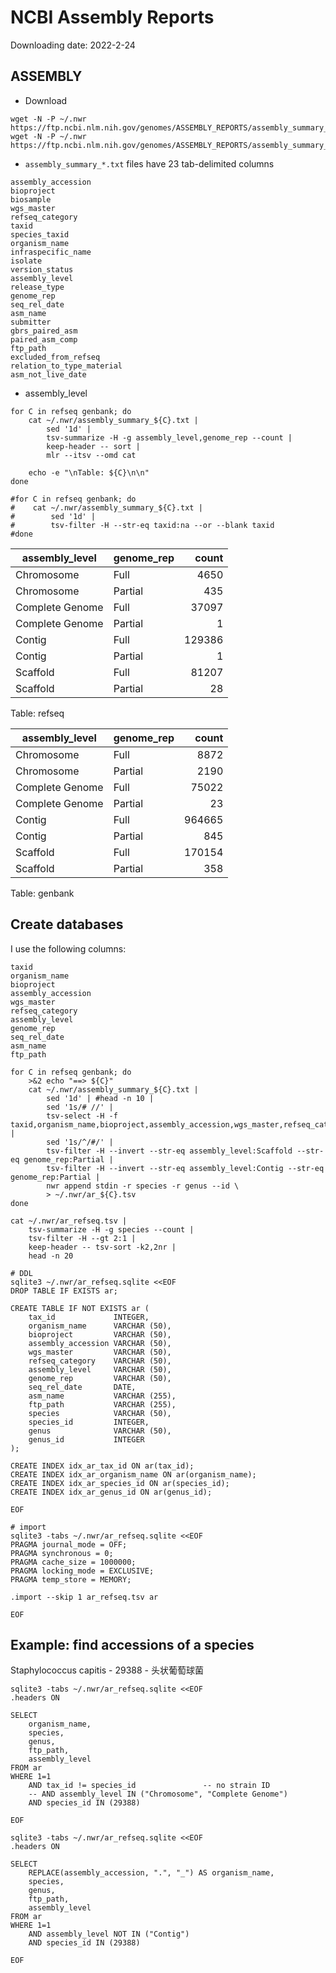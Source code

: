 # NCBI Assembly Reports

Downloading date: 2022-2-24

## ASSEMBLY

* Download

```shell
wget -N -P ~/.nwr https://ftp.ncbi.nlm.nih.gov/genomes/ASSEMBLY_REPORTS/assembly_summary_refseq.txt
wget -N -P ~/.nwr https://ftp.ncbi.nlm.nih.gov/genomes/ASSEMBLY_REPORTS/assembly_summary_genbank.txt
```

* `assembly_summary_*.txt` files have 23 tab-delimited columns

```text
assembly_accession
bioproject
biosample
wgs_master
refseq_category
taxid
species_taxid
organism_name
infraspecific_name
isolate
version_status
assembly_level
release_type
genome_rep
seq_rel_date
asm_name
submitter
gbrs_paired_asm
paired_asm_comp
ftp_path
excluded_from_refseq
relation_to_type_material
asm_not_live_date
```

* assembly_level

```shell
for C in refseq genbank; do
    cat ~/.nwr/assembly_summary_${C}.txt |
        sed '1d' |
        tsv-summarize -H -g assembly_level,genome_rep --count |
        keep-header -- sort |
        mlr --itsv --omd cat
    
    echo -e "\nTable: ${C}\n\n"
done

#for C in refseq genbank; do
#    cat ~/.nwr/assembly_summary_${C}.txt |
#        sed '1d' |
#        tsv-filter -H --str-eq taxid:na --or --blank taxid
#done

```

| assembly_level  | genome_rep |  count |
|-----------------|------------|-------:|
| Chromosome      | Full       |   4650 |
| Chromosome      | Partial    |    435 |
| Complete Genome | Full       |  37097 |
| Complete Genome | Partial    |      1 |
| Contig          | Full       | 129386 |
| Contig          | Partial    |      1 |
| Scaffold        | Full       |  81207 |
| Scaffold        | Partial    |     28 |

Table: refseq

| assembly_level  | genome_rep |  count |
|-----------------|------------|-------:|
| Chromosome      | Full       |   8872 |
| Chromosome      | Partial    |   2190 |
| Complete Genome | Full       |  75022 |
| Complete Genome | Partial    |     23 |
| Contig          | Full       | 964665 |
| Contig          | Partial    |    845 |
| Scaffold        | Full       | 170154 |
| Scaffold        | Partial    |    358 |

Table: genbank

## Create databases

I use the following columns:

```text
taxid
organism_name
bioproject
assembly_accession
wgs_master
refseq_category
assembly_level
genome_rep
seq_rel_date
asm_name
ftp_path
```

```shell
for C in refseq genbank; do
    >&2 echo "==> ${C}"
    cat ~/.nwr/assembly_summary_${C}.txt |
        sed '1d' | #head -n 10 |
        sed '1s/# //' |
        tsv-select -H -f taxid,organism_name,bioproject,assembly_accession,wgs_master,refseq_category,assembly_level,genome_rep,seq_rel_date,asm_name,ftp_path |
        sed '1s/^/#/' |
        tsv-filter -H --invert --str-eq assembly_level:Scaffold --str-eq genome_rep:Partial |
        tsv-filter -H --invert --str-eq assembly_level:Contig --str-eq genome_rep:Partial |
        nwr append stdin -r species -r genus --id \
        > ~/.nwr/ar_${C}.tsv
done

cat ~/.nwr/ar_refseq.tsv |
    tsv-summarize -H -g species --count |
    tsv-filter -H --gt 2:1 | 
    keep-header -- tsv-sort -k2,2nr |
    head -n 20

```

```shell
# DDL
sqlite3 ~/.nwr/ar_refseq.sqlite <<EOF
DROP TABLE IF EXISTS ar;

CREATE TABLE IF NOT EXISTS ar (
    tax_id             INTEGER,
    organism_name      VARCHAR (50),
    bioproject         VARCHAR (50),
    assembly_accession VARCHAR (50),
    wgs_master         VARCHAR (50),
    refseq_category    VARCHAR (50),
    assembly_level     VARCHAR (50),
    genome_rep         VARCHAR (50),
    seq_rel_date       DATE,
    asm_name           VARCHAR (255),
    ftp_path           VARCHAR (255),
    species            VARCHAR (50),
    species_id         INTEGER,
    genus              VARCHAR (50),
    genus_id           INTEGER
);

CREATE INDEX idx_ar_tax_id ON ar(tax_id);
CREATE INDEX idx_ar_organism_name ON ar(organism_name);
CREATE INDEX idx_ar_species_id ON ar(species_id);
CREATE INDEX idx_ar_genus_id ON ar(genus_id);

EOF

# import
sqlite3 -tabs ~/.nwr/ar_refseq.sqlite <<EOF
PRAGMA journal_mode = OFF;
PRAGMA synchronous = 0;
PRAGMA cache_size = 1000000;
PRAGMA locking_mode = EXCLUSIVE;
PRAGMA temp_store = MEMORY;

.import --skip 1 ar_refseq.tsv ar

EOF

```

## Example: find accessions of a species

Staphylococcus capitis - 29388 - 头状葡萄球菌

```shell
sqlite3 -tabs ~/.nwr/ar_refseq.sqlite <<EOF
.headers ON

SELECT
    organism_name,
    species,
    genus,
    ftp_path,
    assembly_level
FROM ar
WHERE 1=1
    AND tax_id != species_id               -- no strain ID
    -- AND assembly_level IN ("Chromosome", "Complete Genome")
    AND species_id IN (29388)

EOF

```

```shell
sqlite3 -tabs ~/.nwr/ar_refseq.sqlite <<EOF
.headers ON

SELECT
    REPLACE(assembly_accession, ".", "_") AS organism_name,
    species,
    genus,
    ftp_path,
    assembly_level
FROM ar
WHERE 1=1
    AND assembly_level NOT IN ("Contig")
    AND species_id IN (29388)

EOF

```
